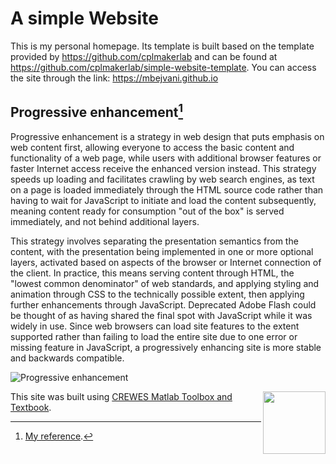 # A simple Website
This is my personal homepage. Its template is built based on the template provided by https://github.com/cplmakerlab and can be found at https://github.com/cplmakerlab/simple-website-template.
You can access the site through the link: https://mbejvani.github.io

## Progressive enhancement[^1]
Progressive enhancement is a strategy in web design that puts emphasis on web content first, allowing everyone to access the basic content and functionality of a web page, while users with additional browser features or faster Internet access receive the enhanced version instead. This strategy speeds up loading and facilitates crawling by web search engines, as text on a page is loaded immediately through the HTML source code rather than having to wait for JavaScript to initiate and load the content subsequently, meaning content ready for consumption "out of the box" is served immediately, and not behind additional layers. 

This strategy involves separating the presentation semantics from the content, with the presentation being implemented in one or more optional layers, activated based on aspects of the browser or Internet connection of the client. In practice, this means serving content through HTML, the "lowest common denominator" of web standards, and applying styling and animation through CSS to the technically possible extent, then applying further enhancements through JavaScript. Deprecated Adobe Flash could be thought of as having shared the final spot with JavaScript while it was widely in use. Since web browsers can load site features to the extent supported rather than failing to load the entire site due to one error or missing feature in JavaScript, a progressively enhancing site is more stable and backwards compatible. 


![Progressive enhancement](https://upload.wikimedia.org/wikipedia/commons/c/cd/Progressive_enhancement_web_design_pyramid_%28HTML%2C_CSS%2C_JS%29.svg)

<img align="right" width="100" height="100" src="[https://picsum.photos/100/100](https://upload.wikimedia.org/wikipedia/commons/c/cd/Progressive_enhancement_web_design_pyramid_%28HTML%2C_CSS%2C_JS%29.svg)">

This site was built using [CREWES Matlab Toolbox and Textbook](https://www.crewes.org/ResearchLinks/FreeSoftware/).



[^1]: [My reference](https://en.wikipedia.org/wiki/Progressive_enhancement).
